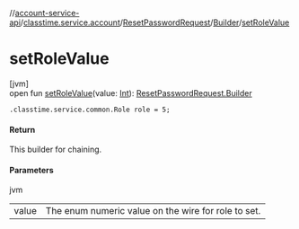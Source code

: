 //[account-service-api](../../../../index.md)/[classtime.service.account](../../index.md)/[ResetPasswordRequest](../index.md)/[Builder](index.md)/[setRoleValue](set-role-value.md)

# setRoleValue

[jvm]\
open fun [setRoleValue](set-role-value.md)(value: [Int](https://kotlinlang.org/api/latest/jvm/stdlib/kotlin/-int/index.html)): [ResetPasswordRequest.Builder](index.md)

`.classtime.service.common.Role role = 5;`

#### Return

This builder for chaining.

#### Parameters

jvm

| | |
|---|---|
| value | The enum numeric value on the wire for role to set. |
